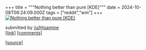 +++
title = """Nothing better than pure [KDE]"""
date = 2024-10-08T06:24:09.000Z
tags = ["reddit","wm"]
+++
[![Nothing better than pure [KDE]](https://b.thumbs.redditmedia.com/rBT6wOy2_IDeRRXHN8lnnqPxAn_Wv47vlNb9bH1XYwY.jpg "Nothing better than pure [KDE]")](https://www.reddit.com/r/unixporn/comments/1fytc6j/nothing_better_than_pure_kde/)

submitted by [/u/Hisamine](https://www.reddit.com/user/Hisamine)  
[\[link\]](https://www.reddit.com/gallery/1fytc6j) [\[comments\]](https://www.reddit.com/r/unixporn/comments/1fytc6j/nothing_better_than_pure_kde/)

[[source]](https://www.reddit.com/r/unixporn/comments/1fytc6j/nothing_better_than_pure_kde/)
